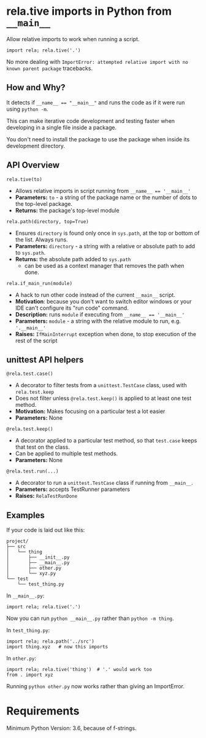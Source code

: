 # rela.tive imports in Python from `__main__`

Allow relative imports to work when running a script.

    import rela; rela.tive('.')

No more dealing with `ImportError: attempted relative import with no known parent package` tracebacks.

## How and Why?

It detects if `__name__ == "__main__"` and runs the code
as if it were run using `python -m`.

This can make iterative code development and testing faster
when developing in a single file inside a package.

You don't need to install the package to use the package
when inside its development directory.

## API Overview

`rela.tive(to)`
- Allows relative imports in script running from `__name__ == '__main__'`
- __Parameters:__ `to` - a string of the package name or the number of dots to the top-level package.
- __Returns:__ the package's top-level module

`rela.path(directory, top=True)`
- Ensures `directory` is found only once in `sys.path`, at the top or bottom of the list. Always runs.
- __Parameters:__ `directory` - a string with a relative or absolute path to add to `sys.path`.
- __Returns:__ the absolute path added to `sys.path`
    - can be used as a context manager that removes the path when done.

`rela.if_main_run(module)`
- A hack to run other code instead of the current `__main__` script.
- __Motivation__: because you don't want to switch editor windows or your IDE can't configure its "run code" command.
- __Description:__ runs `module` if executing from `__name__ == '__main__'`
- __Parameters:__ `module` - a string with the relative module to run, e.g. `'.__main__'`
- __Raises:__ `IfMainInterrupt` exception when done, to stop execution of the rest of the script

## unittest API helpers

`@rela.test.case()`
- A decorator to filter tests from a `unittest.TestCase` class, used with `rela.test.keep`
- Does not filter unless `@rela.test.keep()` is applied to at least one test method.
- __Motivation:__ Makes focusing on a particular test a lot easier
- __Parameters:__ None

`@rela.test.keep()`
- A decorator applied to a particular test method, so that `test.case` keeps that test on the class.
- Can be applied to multiple test methods.
- __Parameters:__ None

`@rela.test.run(...)`
- A decorator to run a `unittest.TestCase` class if running from `__main__`.
- __Parameters:__ accepts TestRunner parameters
- __Raises:__ `RelaTestRunDone`


## Examples

If your code is laid out like this:

    project/
    ├── src
    │   └── thing
    │       ├── __init__.py
    │       ├── __main__.py
    │       ├── other.py
    │       └── xyz.py
    └── test
        └── test_thing.py


In `__main__.py`:

    import rela; rela.tive('.')

Now you can run `python __main__.py` rather than `python -m thing`.


In `test_thing.py`:

    import rela; rela.path('../src')
    import thing.xyz   # now this imports


In `other.py`:

    import rela; rela.tive('thing')  # '.' would work too
    from . import xyz


Running `python other.py` now works rather than giving an ImportError.


# Requirements

Minimum Python Version: 3.6, because of f-strings.
